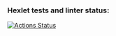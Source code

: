 ### Hexlet tests and linter status:
[![Actions Status](https://github.com/vasbarPy/python-project-lvl1/workflows/hexlet-check/badge.svg)](https://github.com/vasbarPy/python-project-lvl1/actions)
